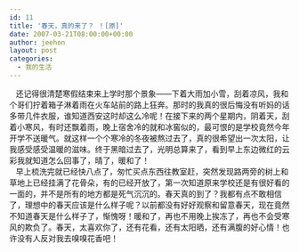 ```yaml
---
id: 11
title: '春天，真的来了？ ！[原]'
date: 2007-03-21T08:00:00+00:00
author: jeehon
layout: post
categories:
  - 我的生活
---
```

&nbsp;&nbsp; 还记得很清楚寒假结束来上学时那个景象——下着大雨加小雪，刮着凉风，我和个哥们拧着箱子淋着雨在火车站前的路上狂奔。那时的我真的很后悔没有听妈的话多带几件衣服，谁知道西安这时却这么冷呢！在接下来的两个星期内，阴着天，刮着小寒风，有时还飘着雨，晚上宿舍冷的就和冰窖似的，最可恨的是学校竟然今年开学不送暖气。就这样一个个寒冷的冬夜被熬过去了，真的很希望出一次太阳，让我感受感受温暖的滋味。终于黑暗过去了，光明总算来了，看到早上东边微红的云彩我就知道怎么回事了，晴了，暖和了！  
&nbsp;&nbsp; 早上梳洗完就已经快八点了，匆忙买点东西往教室赶，突然发现路两旁的树上和草地上已经挂满了花骨朵，有的已经开放了，第一次知道原来学校还是有很好看的一面的，并不是所有的地方都是死气沉沉的。春天真的到了？我都有点不敢相信了，理想中的春天应该是什么样子呢？以前都没有好好观察和留意春天，现在竟然不知道春天是什么样子了，惭愧呀！暖和了，再也不用晚上挨冻了，再也不会受寒风的欺负了。春天，太喜欢你了，还有花看，还有太阳晒，还有满腹的好心情！也许没有人反对我去嗅嗅花香吧！